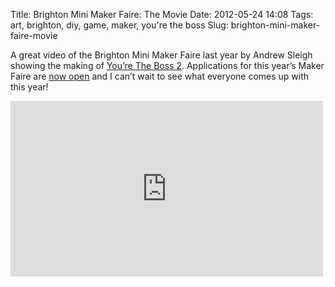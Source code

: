 Title: Brighton Mini Maker Faire: The Movie
Date: 2012-05-24 14:08
Tags: art, brighton, diy, game, maker, you're the boss
Slug: brighton-mini-maker-faire-movie

A great video of the Brighton Mini Maker Faire last year by Andrew
Sleigh showing the making of [You’re The Boss 2][]. Applications for
this year’s Maker Faire are [now open][] and I can’t wait to see what
everyone comes up with this year!

<iframe src="http://player.vimeo.com/video/38685911" width="500" height="281" frameborder="0" webkitAllowFullScreen mozallowfullscreen allowFullScreen></iframe>

  [You’re The Boss 2]: http://jimpurbrick.com/2011/09/12/youre-boss-2/
  [now open]: http://www.makerfairebrighton.com/2012/05/10/brighton-mini-maker-faire-2012-call-for-makers/
